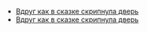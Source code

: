 * [Вдруг как в сказке скрипнула дверь](Вдруг%20как%20в%20сказке%20скрипнула%20дверь.md)
* [Вдруг как в сказке скрипнула дверь](Вдруг%20как%20в%20сказке%20скрипнула%20дверь.md)
